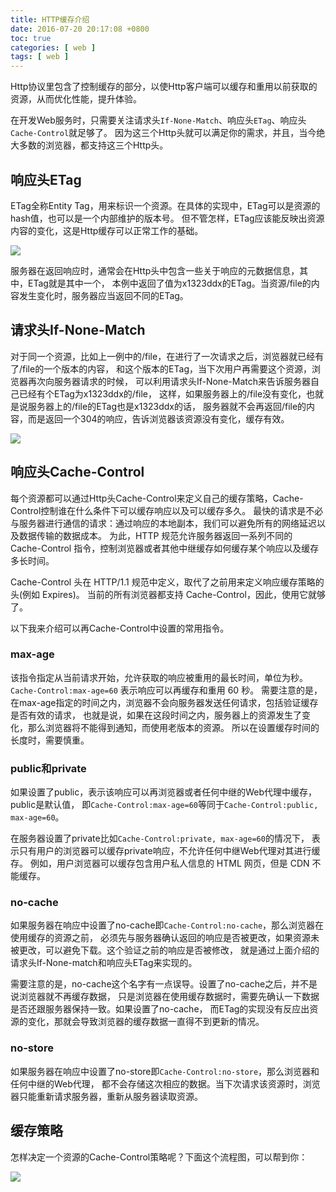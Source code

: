 ```yaml
---
title: HTTP缓存介绍
date: 2016-07-20 20:17:08 +0800
toc: true
categories: [ web ]
tags: [ web ]
---
```


Http协议里包含了控制缓存的部分，以使Http客户端可以缓存和重用以前获取的资源，从而优化性能，提升体验。

在开发Web服务时，只需要关注请求头`If-None-Match`、响应头`ETag`、响应头`Cache-Control`就足够了。
因为这三个Http头就可以满足你的需求，并且，当今绝大多数的浏览器，都支持这三个Http头。
<!-- more -->

## 响应头ETag

ETag全称Entity Tag，用来标识一个资源。在具体的实现中，ETag可以是资源的hash值，也可以是一个内部维护的版本号。
但不管怎样，ETag应该能反映出资源内容的变化，这是Http缓存可以正常工作的基础。

![](https://xnstatic-1253397658.file.myqcloud.com/http-cache01.png)

服务器在返回响应时，通常会在Http头中包含一些关于响应的元数据信息，其中，ETag就是其中一个，
本例中返回了值为x1323ddx的ETag。当资源/file的内容发生变化时，服务器应当返回不同的ETag。

## 请求头If-None-Match

对于同一个资源，比如上一例中的/file，在进行了一次请求之后，浏览器就已经有了/file的一个版本的内容，
和这个版本的ETag，当下次用户再需要这个资源，浏览器再次向服务器请求的时候，
可以利用请求头If-None-Match来告诉服务器自己已经有个ETag为x1323ddx的/file，
这样，如果服务器上的/file没有变化，也就是说服务器上的/file的ETag也是x1323ddx的话，
服务器就不会再返回/file的内容，而是返回一个304的响应，告诉浏览器该资源没有变化，缓存有效。

![](https://xnstatic-1253397658.file.myqcloud.com/http-cache02.png)

## 响应头Cache-Control

每个资源都可以通过Http头Cache-Control来定义自己的缓存策略，Cache-Control控制谁在什么条件下可以缓存响应以及可以缓存多久。
最快的请求是不必与服务器进行通信的请求：通过响应的本地副本，我们可以避免所有的网络延迟以及数据传输的数据成本。
为此，HTTP 规范允许服务器返回一系列不同的 Cache-Control 指令，控制浏览器或者其他中继缓存如何缓存某个响应以及缓存多长时间。

Cache-Control 头在 HTTP/1.1 规范中定义，取代了之前用来定义响应缓存策略的头(例如 Expires)。
当前的所有浏览器都支持 Cache-Control，因此，使用它就够了。

以下我来介绍可以再Cache-Control中设置的常用指令。

### max-age

该指令指定从当前请求开始，允许获取的响应被重用的最长时间，单位为秒。
`Cache-Control:max-age=60` 表示响应可以再缓存和重用 60 秒。
需要注意的是，在max-age指定的时间之内，浏览器不会向服务器发送任何请求，包括验证缓存是否有效的请求，
也就是说，如果在这段时间之内，服务器上的资源发生了变化，那么浏览器将不能得到通知，而使用老版本的资源。
所以在设置缓存时间的长度时，需要慎重。

### public和private

如果设置了public，表示该响应可以再浏览器或者任何中继的Web代理中缓存，public是默认值，
即`Cache-Control:max-age=60`等同于`Cache-Control:public, max-age=60`。

在服务器设置了private比如`Cache-Control:private, max-age=60`的情况下，
表示只有用户的浏览器可以缓存private响应，不允许任何中继Web代理对其进行缓存。
例如，用户浏览器可以缓存包含用户私人信息的 HTML 网页，但是 CDN 不能缓存。

### no-cache

如果服务器在响应中设置了no-cache即`Cache-Control:no-cache`，那么浏览器在使用缓存的资源之前，
必须先与服务器确认返回的响应是否被更改，如果资源未被更改，可以避免下载。这个验证之前的响应是否被修改，
就是通过上面介绍的请求头If-None-match和响应头ETag来实现的。

需要注意的是，no-cache这个名字有一点误导。设置了no-cache之后，并不是说浏览器就不再缓存数据，
只是浏览器在使用缓存数据时，需要先确认一下数据是否还跟服务器保持一致。如果设置了no-cache，
而ETag的实现没有反应出资源的变化，那就会导致浏览器的缓存数据一直得不到更新的情况。

### no-store

如果服务器在响应中设置了no-store即`Cache-Control:no-store`，那么浏览器和任何中继的Web代理，
都不会存储这次相应的数据。当下次请求该资源时，浏览器只能重新请求服务器，重新从服务器读取资源。

## 缓存策略

怎样决定一个资源的Cache-Control策略呢？下面这个流程图，可以帮到你：

![](https://xnstatic-1253397658.file.myqcloud.com/http-cache03.png)
